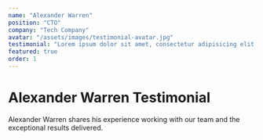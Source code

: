 ```yaml
---
name: "Alexander Warren"
position: "CTO"
company: "Tech Company"
avatar: "/assets/images/testimonial-avatar.jpg"
testimonial: "Lorem ipsum dolor sit amet, consectetur adipisicing elit, sed do eiusmod tempor incididunt ut labore et dolore"
featured: true
order: 1
---
```


# Alexander Warren Testimonial

Alexander Warren shares his experience working with our team and the exceptional results delivered.
